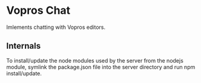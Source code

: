 

Vopros Chat
===========

Imlements chatting with Vopros editors.

Internals
---------

To install/update the node modules used by the server from the nodejs
module, symlink the package.json file into the server directory and
run npm install/update.
